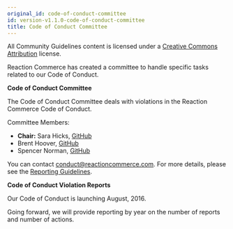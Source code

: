 ```yaml
---
original_id: code-of-conduct-committee
id: version-v1.1.0-code-of-conduct-committee
title: Code of Conduct Committee
---
```

    
All Community Guidelines content is licensed under a [Creative Commons Attribution](https://creativecommons.org/licenses/by/3.0/) license.

Reaction Commerce has created a committee to handle specific tasks related to our Code of Conduct.

**Code of Conduct Committee**

The Code of Conduct Committee deals with violations in the Reaction Commerce Code of Conduct.

Committee Members:

- **Chair:** Sara Hicks, [GitHub](https://github.com/saralouhicks)
- Brent Hoover, [GitHub](https://github.com/zenweasel)
- Spencer Norman, [GitHub](https://github.com/spencern)

You can contact [conduct@reactioncommerce.com](mailto:conduct@reactioncommerce.com). For more details, please see the [Reporting Guidelines](reporting-guide.md).

**Code of Conduct Violation Reports**

Our Code of Conduct is launching August, 2016.

Going forward, we will provide reporting by year on the number of reports and number of actions.
